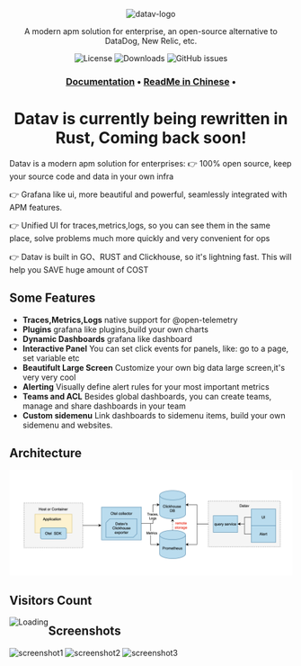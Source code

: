 <p align="center">
  <img src="https://datav.io/img/logo/logo-xs.png" alt="datav-logo" width="240" />

  <p align="center">A modern apm solution for enterprise, an open-source alternative to DataDog, New Relic, etc.</p>
  </p>

<p align="center">
    <img alt="License" src="https://img.shields.io/badge/license-MIT-brightgreen"> </a>
    <img alt="Downloads" src="https://img.shields.io/docker/pulls/datavio/datav?label=Downloads"> </a>
    <img alt="GitHub issues" src="https://img.shields.io/github/issues/datav-io/datav"> </a>
</p>

<h3 align="center">
  <a href="https://datav.io/docs"><b>Documentation</b></a> &bull;
  <a href="https://github.com/datav-io/datav/blob/master/README_CN.md"><b>ReadMe in Chinese</b></a> &bull;
</h3>

<h1 align="center">
  Datav is currently being rewritten in Rust, Coming back soon!
</h1>


Datav is a modern apm solution for enterprises:
👉 100% open source, keep your source code and data in your own infra

👉 Grafana like ui, more beautiful and powerful, seamlessly integrated with APM features.

👉 Unified UI for traces,metrics,logs, so you can see them in the same place, solve problems much more quickly and very convenient for ops

👉 Datav is built in GO、RUST and Clickhouse, so it's lightning fast. This will help you SAVE huge amount of COST

## Some Features 
- **Traces,Metrics,Logs** native support for @open-telemetry
- **Plugins** grafana like plugins,build your own charts
- **Dynamic Dashboards** grafana like dashboard
- **Interactive Panel** You can set click events for panels, like: go to a page, set variable etc
- **Beautifult Large Screen** Customize your own big data large screen,it's very very cool
- **Alerting** Visually define alert rules for your most important metrics
- **Teams and ACL** Besides global dashboards, you can create teams, manage and share dashboards in your team
- **Custom sidemenu**  Link dashboards to sidemenu items, build your own sidemenu and websites.


## Architecture
![architecture](ui/public/img/architecture.png)

## Visitors Count

<img align="left" src = "https://profile-counter.glitch.me/datav/count.svg" alt ="Loading">


## Screenshots
![screenshot1](ui/public/img/screenshot1.jpg)
![screenshot2](ui/public/img/screenshot2.jpg)
![screenshot3](ui/public/img/screenshot3.jpg)
